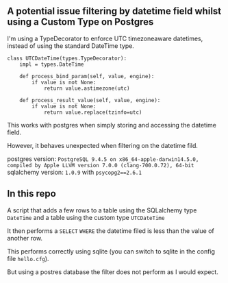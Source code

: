 ##  A potential issue filtering by datetime field whilst using a Custom Type on Postgres

I'm using a TypeDecorator to enforce UTC timezoneaware datetimes, instead of using the standard DateTime type.

```[python]
class UTCDateTime(types.TypeDecorator):
    impl = types.DateTime

    def process_bind_param(self, value, engine):
        if value is not None:
            return value.astimezone(utc)

    def process_result_value(self, value, engine):
        if value is not None:
            return value.replace(tzinfo=utc)
``` 

This works with postgres when simply storing and accessing the datetime field.

However, it behaves unexpected when filtering on the datetime fild.

postgres version:  `PostgreSQL 9.4.5 on x86_64-apple-darwin14.5.0, compiled by Apple LLVM version 7.0.0 (clang-700.0.72), 64-bit`
sqlalchemy version: `1.0.9` with `psycopg2==2.6.1`

## In this repo
A script that adds a few rows to a table using the SQLalchemy type `DateTime` and a table using the custom type `UTCDateTime`

It then performs a `SELECT` `WHERE` the datetime filed is less than the value of another row.

This performs correctly using sqlite (you can switch to sqlite in the config file `hello.cfg`).

But using a postres database the filter does not perform as I would expect.


